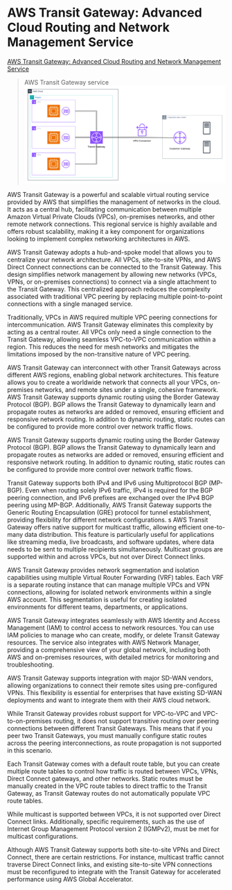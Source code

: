 # AWS Transit Gateway: Advanced Cloud Routing and Network Management Service

[AWS Transit Gateway: Advanced Cloud Routing and Network Management Service](https://www.linkedin.com/pulse/enhancing-aws-site-to-site-vpn-global-accelerator-nauman-munir-cjxhf/?trackingId=AQuzQxgJQZOrfV9PIlJrlQ%3D%3D)

> AWS Transit Gateway service
![AWS Transit Gateway service](../../architecture-diagrams/aws/AWS%20Transit%20Gateway%20service.png "AWS Transit Gateway service")

AWS Transit Gateway is a powerful and scalable virtual routing service provided by AWS that simplifies the management of networks in the cloud. It acts as a central hub, facilitating communication between multiple Amazon Virtual Private Clouds (VPCs), on-premises networks, and other remote network connections. This regional service is highly available and offers robust scalability, making it a key component for organizations looking to implement complex networking architectures in AWS.

AWS Transit Gateway adopts a hub-and-spoke model that allows you to centralize your network architecture. All VPCs, site-to-site VPNs, and AWS Direct Connect connections can be connected to the Transit Gateway. This design simplifies network management by allowing new networks (VPCs, VPNs, or on-premises connections) to connect via a single attachment to the Transit Gateway. This centralized approach reduces the complexity associated with traditional VPC peering by replacing multiple point-to-point connections with a single managed service.

Traditionally, VPCs in AWS required multiple VPC peering connections for intercommunication. AWS Transit Gateway eliminates this complexity by acting as a central router. All VPCs only need a single connection to the Transit Gateway, allowing seamless VPC-to-VPC communication within a region. This reduces the need for mesh networks and mitigates the limitations imposed by the non-transitive nature of VPC peering.

AWS Transit Gateway can interconnect with other Transit Gateways across different AWS regions, enabling global network architectures. This feature allows you to create a worldwide network that connects all your VPCs, on-premises networks, and remote sites under a single, cohesive framework.
AWS Transit Gateway supports dynamic routing using the Border Gateway Protocol (BGP). BGP allows the Transit Gateway to dynamically learn and propagate routes as networks are added or removed, ensuring efficient and responsive network routing. In addition to dynamic routing, static routes can be configured to provide more control over network traffic flows.

AWS Transit Gateway supports dynamic routing using the Border Gateway Protocol (BGP). BGP allows the Transit Gateway to dynamically learn and propagate routes as networks are added or removed, ensuring efficient and responsive network routing. In addition to dynamic routing, static routes can be configured to provide more control over network traffic flows.

Transit Gateway supports both IPv4 and IPv6 using Multiprotocol BGP (MP-BGP). Even when routing solely IPv6 traffic, IPv4 is required for the BGP peering connection, and IPv6 prefixes are exchanged over the IPv4 BGP peering using MP-BGP. Additionally, AWS Transit Gateway supports the Generic Routing Encapsulation (GRE) protocol for tunnel establishment, providing flexibility for different network configurations.
s
AWS Transit Gateway offers native support for multicast traffic, allowing efficient one-to-many data distribution. This feature is particularly useful for applications like streaming media, live broadcasts, and software updates, where data needs to be sent to multiple recipients simultaneously. Multicast groups are supported within and across VPCs, but not over Direct Connect links.

AWS Transit Gateway provides network segmentation and isolation capabilities using multiple Virtual Router Forwarding (VRF) tables. Each VRF is a separate routing instance that can manage multiple VPCs and VPN connections, allowing for isolated network environments within a single AWS account. This segmentation is useful for creating isolated environments for different teams, departments, or applications.

AWS Transit Gateway integrates seamlessly with AWS Identity and Access Management (IAM) to control access to network resources. You can use IAM policies to manage who can create, modify, or delete Transit Gateway resources. The service also integrates with AWS Network Manager, providing a comprehensive view of your global network, including both AWS and on-premises resources, with detailed metrics for monitoring and troubleshooting.

AWS Transit Gateway supports integration with major SD-WAN vendors, allowing organizations to connect their remote sites using pre-configured VPNs. This flexibility is essential for enterprises that have existing SD-WAN deployments and want to integrate them with their AWS cloud network.

While Transit Gateway provides robust support for VPC-to-VPC and VPC-to-on-premises routing, it does not support transitive routing over peering connections between different Transit Gateways. This means that if you peer two Transit Gateways, you must manually configure static routes across the peering interconnections, as route propagation is not supported in this scenario.

Each Transit Gateway comes with a default route table, but you can create multiple route tables to control how traffic is routed between VPCs, VPNs, Direct Connect gateways, and other networks. Static routes must be manually created in the VPC route tables to direct traffic to the Transit Gateway, as Transit Gateway routes do not automatically populate VPC route tables.

While multicast is supported between VPCs, it is not supported over Direct Connect links. Additionally, specific requirements, such as the use of Internet Group Management Protocol version 2 (IGMPv2), must be met for multicast configurations.

Although AWS Transit Gateway supports both site-to-site VPNs and Direct Connect, there are certain restrictions. For instance, multicast traffic cannot traverse Direct Connect links, and existing site-to-site VPN connections must be reconfigured to integrate with the Transit Gateway for accelerated performance using AWS Global Accelerator.
